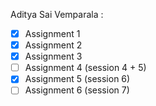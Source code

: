 Aditya Sai Vemparala :
- [x] Assignment 1
- [x] Assignment 2
- [x] Assignment 3
- [ ] Assignment 4 (session 4 + 5)
- [x] Assignment 5 (session 6)
- [ ] Assignment 6 (session 7)